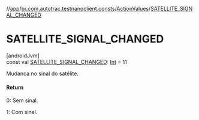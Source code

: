 //[app](../../../index.md)/[br.com.autotrac.testnanoclient.consts](../index.md)/[ActionValues](index.md)/[SATELLITE_SIGNAL_CHANGED](-s-a-t-e-l-l-i-t-e_-s-i-g-n-a-l_-c-h-a-n-g-e-d.md)

# SATELLITE_SIGNAL_CHANGED

[androidJvm]\
const val [SATELLITE_SIGNAL_CHANGED](-s-a-t-e-l-l-i-t-e_-s-i-g-n-a-l_-c-h-a-n-g-e-d.md): [Int](https://kotlinlang.org/api/latest/jvm/stdlib/kotlin/-int/index.html) = 11

Mudanca no sinal do satélite.

#### Return

0: Sem sinal.

1: Com sinal.
